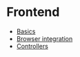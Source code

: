 # Frontend

* [Basics](basics.md)
* [Browser integration](browser.md)
* [Controllers](controllers.md)
